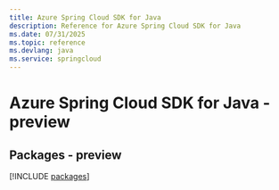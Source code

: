```yaml
---
title: Azure Spring Cloud SDK for Java
description: Reference for Azure Spring Cloud SDK for Java
ms.date: 07/31/2025
ms.topic: reference
ms.devlang: java
ms.service: springcloud
---
```

# Azure Spring Cloud SDK for Java - preview
## Packages - preview
[!INCLUDE [packages](spring-cloud-index.md)]